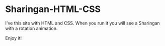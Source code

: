 # Sharingan-HTML-CSS

I've this site with HTML and CSS.
When you run it you will see a Sharingan with a rotation animation.

Enjoy it!
